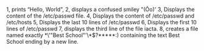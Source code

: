 1, prints “Hello, World”,
2, displays a confused smiley "(Ôo)'
3, Displays the content of the /etc/passwd file.
4, Displays the content of /etc/passwd and /etc/hosts
5, Displays the last 10 lines of /etc/passwd
6, Displays the first 10 lines of /etc/passwd
7, displays the third line of the file iacta.
8, creates a file named exactly \*\\'"Best School"\'\\*$\?\*\*\*\*\*:) containing the text Best School ending by a new line.
